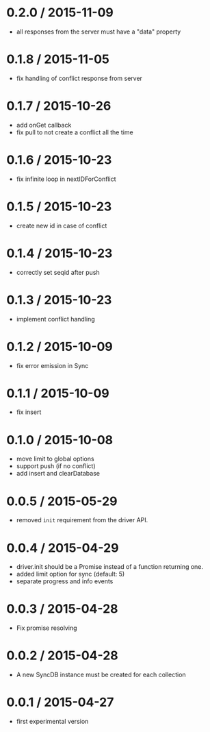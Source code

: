 0.2.0 / 2015-11-09
==================

* all responses from the server must have a "data" property

0.1.8 / 2015-11-05
==================

* fix handling of conflict response from server

0.1.7 / 2015-10-26
==================

* add onGet callback
* fix pull to not create a conflict all the time

0.1.6 / 2015-10-23
==================

* fix infinite loop in nextIDForConflict

0.1.5 / 2015-10-23
==================

* create new id in case of conflict

0.1.4 / 2015-10-23
==================

* correctly set seqid after push

0.1.3 / 2015-10-23
==================

* implement conflict handling

0.1.2 / 2015-10-09
==================

* fix error emission in Sync

0.1.1 / 2015-10-09
==================

* fix insert

0.1.0 / 2015-10-08
==================

* move limit to global options
* support push (if no conflict)
* add insert and clearDatabase

0.0.5 / 2015-05-29
==================

* removed `init` requirement from the driver API.

0.0.4 / 2015-04-29
==================

* driver.init should be a Promise instead of a function returning one.
* added limit option for sync (default: 5)
* separate progress and info events

0.0.3 / 2015-04-28
==================

* Fix promise resolving

0.0.2 / 2015-04-28
==================

* A new SyncDB instance must be created for each collection

0.0.1 / 2015-04-27
==================

* first experimental version
